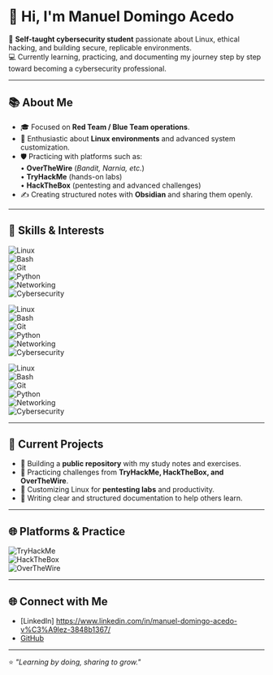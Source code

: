 # 👋 Hi, I'm Manuel Domingo Acedo  

🔐 **Self-taught cybersecurity student** passionate about Linux, ethical hacking, and building secure, replicable environments.  
💻 Currently learning, practicing, and documenting my journey step by step toward becoming a cybersecurity professional.  

---

## 📚 About Me  
- 🎓 Focused on **Red Team / Blue Team operations**.  
- 🐧 Enthusiastic about **Linux environments** and advanced system customization.  
- 🛡️ Practicing with platforms such as:  
  • **OverTheWire** (*Bandit, Narnia, etc.*)  
  • **TryHackMe** (hands-on labs)  
  • **HackTheBox** (pentesting and advanced challenges)  
- ✍️ Creating structured notes with **Obsidian** and sharing them openly.  

---

## 🔑 Skills & Interests  

![Linux](https://img.shields.io/badge/Linux-0078D7?style=flat-square&logo=linux&logoColor=black)  
![Bash](https://img.shields.io/badge/Bash-121011?style=flat-square&logo=gnu-bash&logoColor=white)  
![Git](https://img.shields.io/badge/Git-F05032?style=flat-square&logo=git&logoColor=white)  
![Python](https://img.shields.io/badge/Python-3776AB?style=flat-square&logo=python&logoColor=white)  
![Networking](https://img.shields.io/badge/Networking-0078D7?style=flat-square&logo=cisco&logoColor=white)  
![Cybersecurity](https://img.shields.io/badge/Cybersecurity-FF0000?style=flat-square&logo=protonvpn&logoColor=white)  

![Linux](https://img.shields.io/badge/Linux-1E90FF?logo=linux&logoColor=white&style=flat)  
![Bash](https://img.shields.io/badge/Bash-9FEF00?logo=gnubash&logoColor=black&style=flat)  
![Git](https://img.shields.io/badge/Git-F05032?logo=git&logoColor=white&style=flat)  
![Python](https://img.shields.io/badge/Python-3776AB?logo=python&logoColor=white&style=flat)  
![Networking](https://img.shields.io/badge/Networking-0078D7?logo=cisco&logoColor=white&style=flat)  
![Cybersecurity](https://img.shields.io/badge/Cybersecurity-FF0000?logo=protonvpn&logoColor=white&style=flat)  

![Linux](https://img.shields.io/badge/Linux-1E90FF?logo=linux&logoColor=white&style=flat-square)  
![Bash](https://img.shields.io/badge/Bash-9FEF00?logo=gnubash&logoColor=black&style=flat-square)  
![Git](https://img.shields.io/badge/Git-F05032?logo=git&logoColor=white&style=flat-square)  
![Python](https://img.shields.io/badge/Python-3776AB?logo=python&logoColor=white&style=flat-square)  
![Networking](https://img.shields.io/badge/Networking-0078D7?logo=cisco&logoColor=white&style=flat-square)  
![Cybersecurity](https://img.shields.io/badge/Cybersecurity-FF0000?logo=protonvpn&logoColor=white&style=flat-square)  






---

## 🚀 Current Projects  
- 📂 Building a **public repository** with my study notes and exercises.  
- 🧩 Practicing challenges from **TryHackMe, HackTheBox, and OverTheWire**.  
- 🔐 Customizing Linux for **pentesting labs** and productivity.  
- 📝 Writing clear and structured documentation to help others learn.  

---

## 🌐 Platforms & Practice  

![TryHackMe](https://img.shields.io/badge/TryHackMe-212C42?style=flat-square&logo=tryhackme&logoColor=white)  
![HackTheBox](https://img.shields.io/badge/HackTheBox-9FEF00?style=flat-square&logo=hackthebox&logoColor=black)  
![OverTheWire](https://img.shields.io/badge/OverTheWire-000000?style=flat-square&logo=gnu&logoColor=white)  

---

## 🌐 Connect with Me  
- [LinkedIn] https://www.linkedin.com/in/manuel-domingo-acedo-v%C3%A9lez-3848b1367/
- [GitHub](https://github.com/Redz-10111)  

---

⭐ *"Learning by doing, sharing to grow."*  
